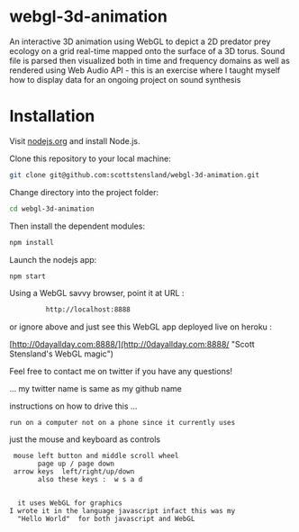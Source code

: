 webgl-3d-animation
==================

An interactive 3D animation using WebGL to depict a 2D predator prey ecology on a grid real-time mapped onto the surface of a 3D torus.  Sound file is parsed then visualized both in time and frequency domains as well as rendered using Web Audio API - this is an exercise where I taught myself how to display data for an ongoing project on sound synthesis 


# Installation

Visit [nodejs.org](http://nodejs.org) and install Node.js. 

Clone this repository to your local machine:

```bash
git clone git@github.com:scottstensland/webgl-3d-animation.git
```

Change directory into the project folder:
```bash
cd webgl-3d-animation
```

Then install the dependent modules:

```bash
npm install
```


Launch the nodejs app:

```bash
npm start
```


Using a WebGL savvy browser, point it at URL :

```bash
		 http://localhost:8888 
```

or ignore above and just see this WebGL app deployed live on heroku :

[http://0dayallday.com:8888/](http://0dayallday.com:8888/  "Scott Stensland's WebGL magic")


Feel free to contact me on twitter if you have any questions! 

... my twitter name is same as my github name


   instructions on how to drive this ...

    run on a computer not on a phone since it currently uses
   just the mouse and keyboard as controls

     mouse left button and middle scroll wheel
           page up / page down
     arrow keys  left/right/up/down
           also these keys :  w s a d


      it uses WebGL for graphics
    I wrote it in the language javascript infact this was my
      "Hello World"  for both javascript and WebGL




